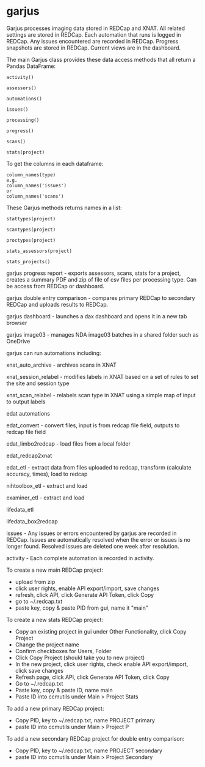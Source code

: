 # garjus

Garjus processes imaging data stored in REDCap and XNAT. All related settings are stored in REDCap. Each automation that runs is logged in REDCap. Any issues encountered are recorded in REDCap. Progress snapshots are stored in REDCap. Current views are in the dashboard.


The main Garjus class provides these data access methods that 
all return a Pandas DataFrame:
```
activity()

assessors()

automations()

issues()

processing()

progress()

scans()

stats(project)
```



To get the columns in each dataframe:
```
column_names(type)
e.g. 
column_names('issues')
or
column_names('scans')
```



These Garjus methods returns names in a list:
```
stattypes(project)

scantypes(project)

proctypes(project)

stats_assessors(project)

stats_projects()

```

garjus progress report - exports assessors, scans, stats for a project,
creates a summary PDF and zip of file of csv files per processing type. Can
be access from REDCap or dashboard.


garjus double entry comparison - compares primary REDCap to secondary REDCap
and uploads results to REDCap.



garjus dashboard - launches a dax dashboard and opens it in a new tab browser


garjus image03 - manages NDA image03 batches in a shared folder such as OneDrive



garjus can run automations including:

xnat_auto_archive - archives scans in XNAT

xnat_session_relabel - modifies labels in XNAT based on a set of rules to set the site and session type

xnat_scan_relabel - relabels scan type in XNAT using a simple map of input to output labels



edat automations

edat_convert - convert files, input is from redcap file field, outputs to redcap file field

edat_limbo2redcap - load files from a local folder

edat_redcap2xnat

edat_etl - extract data from files uploaded to redcap, transform (calculate accuracy, times), load to redcap

nihtoolbox_etl - extract and load

examiner_etl - extract and load

lifedata_etl

lifedata_box2redcap



issues - Any issues or errors encountered by garjus are recorded in REDCap.
Issues are automatically resolved when the error or issues is no longer found.
Resolved issues are deleted one week after resolution.



activity - Each complete automation is recorded in activity.



To create a new main REDCap project:
  - upload from zip
  - click user rights, enable API export/import, save changes
  - refresh, click API, click Generate API Token, click Copy
  - go to ~/.redcap.txt
  - paste key, copy & paste PID from gui, name it "main"


To create a new stats REDCap project:
  - Copy an existing project in gui under Other Functionality, click Copy Project
  - Change the project name
  - Confirm checkboxes for Users, Folder
  - Click Copy Project (should take you to new project)
  - In the new project, click user rights, check enable API export/import, click save changes
  - Refresh page, click API, click Generate API Token, click Copy
  - Go to ~/.redcap.txt
  - Paste key, copy & paste ID, name main
  - Paste ID into ccmutils under Main > Project Stats


To add a new primary REDCap project:
  - Copy PID, key to ~/.redcap.txt, name PROJECT primary
  - paste ID into ccmutils under Main > Project P


To add a new secondary REDCap project for double entry comparison:
  - Copy PID, key to ~/.redcap.txt, name PROJECT secondary 
  - paste ID into ccmutils under Main > Project Secondary


